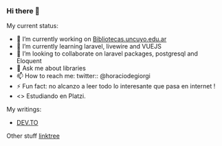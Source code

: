 ### Hi there 👋

<!--
**horaciod/horaciod** is a ✨ _special_ ✨ repository because its `README.md` (this file) appears on your GitHub profile.
-->
My current status: 

- 🔭 I’m currently working on [Bibliotecas.uncuyo.edu.ar](https://github.com/SIDUNCUYO/)
- 🌱 I’m currently learning laravel, livewire and VUEJS
- 👯 I’m looking to collaborate on laravel packages, postgresql and Eloquent
- 💬 Ask me about libraries 
- 📫 How to reach me: twitter::  @horaciodegiorgi
- ⚡ Fun fact: no alcanzo a leer todo lo interesante que pasa en internet !
- <> Estudiando en Platzi. 

My writings:

- [DEV.TO](https://dev.to/horaciodegiorgi/)

Other stuff 
[linktree](https://linktr.ee/horaciod)
